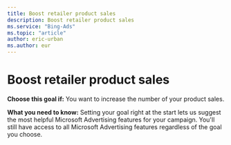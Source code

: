 ```yaml
---
title: Boost retailer product sales
description: Boost retailer product sales
ms.service: "Bing-Ads"
ms.topic: "article"
author: eric-urban
ms.author: eur
---
```


# Boost retailer product sales

**Choose this goal if:**  You want to increase the number of your product sales.

**What you need to know:**  Setting your goal right at the start lets us suggest the most helpful Microsoft Advertising features for your campaign. You'll still have access to all Microsoft Advertising features regardless of the goal you choose.


